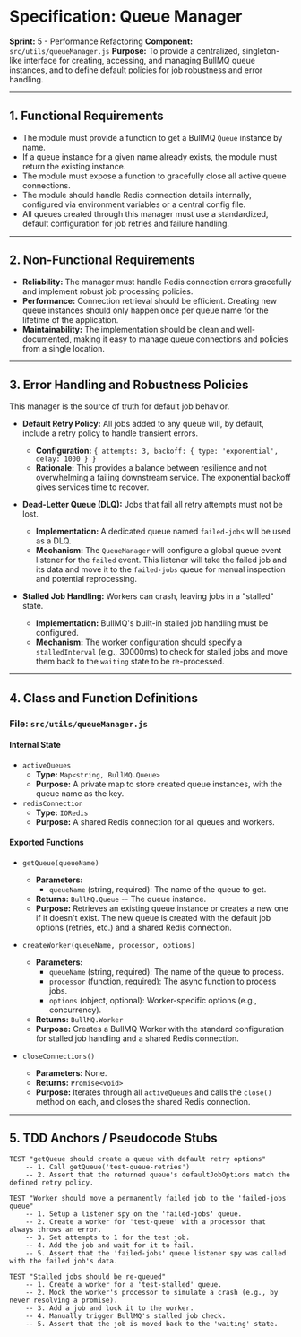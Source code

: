 # Specification: Queue Manager

**Sprint:** 5 - Performance Refactoring
**Component:** `src/utils/queueManager.js`
**Purpose:** To provide a centralized, singleton-like interface for creating, accessing, and managing BullMQ queue instances, and to define default policies for job robustness and error handling.

---

## 1. Functional Requirements

*   The module must provide a function to get a BullMQ `Queue` instance by name.
*   If a queue instance for a given name already exists, the module must return the existing instance.
*   The module must expose a function to gracefully close all active queue connections.
*   The module should handle Redis connection details internally, configured via environment variables or a central config file.
*   All queues created through this manager must use a standardized, default configuration for job retries and failure handling.

---

## 2. Non-Functional Requirements

*   **Reliability:** The manager must handle Redis connection errors gracefully and implement robust job processing policies.
*   **Performance:** Connection retrieval should be efficient. Creating new queue instances should only happen once per queue name for the lifetime of the application.
*   **Maintainability:** The implementation should be clean and well-documented, making it easy to manage queue connections and policies from a single location.

---

## 3. Error Handling and Robustness Policies

This manager is the source of truth for default job behavior.

*   **Default Retry Policy:** All jobs added to any queue will, by default, include a retry policy to handle transient errors.
    *   **Configuration:** `{ attempts: 3, backoff: { type: 'exponential', delay: 1000 } }`
    *   **Rationale:** This provides a balance between resilience and not overwhelming a failing downstream service. The exponential backoff gives services time to recover.

*   **Dead-Letter Queue (DLQ):** Jobs that fail all retry attempts must not be lost.
    *   **Implementation:** A dedicated queue named `failed-jobs` will be used as a DLQ.
    *   **Mechanism:** The `QueueManager` will configure a global queue event listener for the `failed` event. This listener will take the failed job and its data and move it to the `failed-jobs` queue for manual inspection and potential reprocessing.

*   **Stalled Job Handling:** Workers can crash, leaving jobs in a "stalled" state.
    *   **Implementation:** BullMQ's built-in stalled job handling must be configured.
    *   **Mechanism:** The worker configuration should specify a `stalledInterval` (e.g., 30000ms) to check for stalled jobs and move them back to the `waiting` state to be re-processed.

---

## 4. Class and Function Definitions

### File: `src/utils/queueManager.js`

#### **Internal State**

*   `activeQueues`
    *   **Type:** `Map<string, BullMQ.Queue>`
    *   **Purpose:** A private map to store created queue instances, with the queue name as the key.
*   `redisConnection`
    *   **Type:** `IORedis`
    *   **Purpose:** A shared Redis connection for all queues and workers.

#### **Exported Functions**

*   `getQueue(queueName)`
    *   **Parameters:**
        *   `queueName` (string, required): The name of the queue to get.
    *   **Returns:** `BullMQ.Queue` -- The queue instance.
    *   **Purpose:** Retrieves an existing queue instance or creates a new one if it doesn't exist. The new queue is created with the default job options (retries, etc.) and a shared Redis connection.

*   `createWorker(queueName, processor, options)`
    *   **Parameters:**
        *   `queueName` (string, required): The name of the queue to process.
        *   `processor` (function, required): The async function to process jobs.
        *   `options` (object, optional): Worker-specific options (e.g., concurrency).
    *   **Returns:** `BullMQ.Worker`
    *   **Purpose:** Creates a BullMQ Worker with the standard configuration for stalled job handling and a shared Redis connection.

*   `closeConnections()`
    *   **Parameters:** None.
    *   **Returns:** `Promise<void>`
    *   **Purpose:** Iterates through all `activeQueues` and calls the `close()` method on each, and closes the shared Redis connection.

---

## 5. TDD Anchors / Pseudocode Stubs

```
TEST "getQueue should create a queue with default retry options"
    -- 1. Call getQueue('test-queue-retries')
    -- 2. Assert that the returned queue's defaultJobOptions match the defined retry policy.

TEST "Worker should move a permanently failed job to the 'failed-jobs' queue"
    -- 1. Setup a listener spy on the 'failed-jobs' queue.
    -- 2. Create a worker for 'test-queue' with a processor that always throws an error.
    -- 3. Set attempts to 1 for the test job.
    -- 4. Add the job and wait for it to fail.
    -- 5. Assert that the 'failed-jobs' queue listener spy was called with the failed job's data.

TEST "Stalled jobs should be re-queued"
    -- 1. Create a worker for a 'test-stalled' queue.
    -- 2. Mock the worker's processor to simulate a crash (e.g., by never resolving a promise).
    -- 3. Add a job and lock it to the worker.
    -- 4. Manually trigger BullMQ's stalled job check.
    -- 5. Assert that the job is moved back to the 'waiting' state.